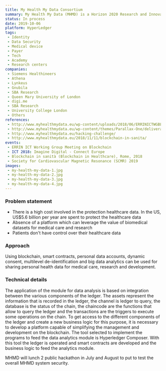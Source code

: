 ```yaml
---
title: My Health My Data Consortium
summary: My Health My Data (MHMD) is a Horizon 2020 Research and Innovation Action. It is creating a blockchain-based platform for sharing personal health data for medical care, research and development.  
status: In process
date: 2019-10-06
platform: HyperLedger 
tags:
 - Identity
 - Data Security
 - Medical device
 - Payer
 - Tech
 - Academy
 - Research centers
companies:
 - Siemens Healthineers
 - Athena
 - Lynkeus
 - Gnubila
 - SBA Research
 - Queen Mary University of London
 - digi.me
 - SBA Research
 - University College London
 - Others
references:
 - http://www.myhealthmydata.eu/wp-content/uploads/2018/06/ERRINICTWGBLOCKCHAIN_130618_MHMD_AR_FINAL.pdf
 - http://www.myhealthmydata.eu/wp-content/themes/Parallax-One/deliverables/D6.8_Blockchainanalytics(1).pdf
 - http://www.myhealthmydata.eu/hacking-challenge/
 - http://www.myhealthmydata.eu/2018/11/11/blockchain-in-sanita/
events: 
 - ERRIN ICT Working Group Meeting on Blockchain
 - ICT 2018: Imagine Digital - Connect Europe
 - Blockchain in sanità (Blockchain in Healthcare), Rome, 2018
 - Society for Cardiovascular Magnetic Resonance (SCMR) 2019
images: 
 - my-health-my-data-1.jpg
 - my-health-my-data-2.jpg
 - my-health-my-data-3.jpg
 - my-health-my-data-4.jpg
---
```


### Problem statement

- There is a high cost involved in the protection healthcare data. In the US, US$5.6 billion per year are spent to protect the healthcare data
- Absence of a platform which can leverage the value of biomedical datasets for
medical care and research
- Patients don't have control over their healthcare data

### Approach

Using blockchain, smart contracts, personal data accounts, dynamic consent, multilevel de-identification and big data analytics can be used for sharing personal health data for medical care, research and development. 

### Technical details

The application of the module for data analysis is based on integration between the various components of the ledger. The assets represent the information that is recorded in the ledger, the channel is ledger to query, the database is the status of the chain, the chaincode are the functions that allow to query the ledger and the transactions are the triggers to execute some operations on the chain. To get access to the different components of the ledger and create a new business logic for this purpose, it is necessary to develop a platform capable of simplifying the management and development on the blockchain. The tool selected to implement the programs to feed the data analytics module is Hyperledger Composer. With this tool the ledger is operated and smart contracts are developed and the business logic to feed the analytics module.

MHMD will lunch 2 public hackathon in July and August to put to test the overall MHMD system security.

